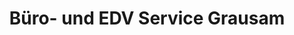 ---
title: "Büro- und EDV Service Grausam"
url: /illingen/buero-und-edv-service-grausam/
shop: Computer
---